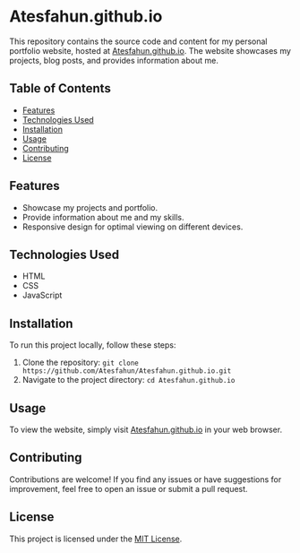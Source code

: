 # Atesfahun.github.io

This repository contains the source code and content for my personal portfolio website, hosted at [Atesfahun.github.io](https://Atesfahun.github.io). The website showcases my projects, blog posts, and provides information about me.

## Table of Contents

- [Features](#features)
- [Technologies Used](#technologies-used)
- [Installation](#installation)
- [Usage](#usage)
- [Contributing](#contributing)
- [License](#license)

## Features

- Showcase my projects and portfolio.
- Provide information about me and my skills.
- Responsive design for optimal viewing on different devices.

## Technologies Used

- HTML
- CSS
- JavaScript

## Installation

To run this project locally, follow these steps:

1. Clone the repository: `git clone https://github.com/Atesfahun/Atesfahun.github.io.git`
2. Navigate to the project directory: `cd Atesfahun.github.io`

## Usage

To view the website, simply visit [Atesfahun.github.io](https://Atesfahun.github.io) in your web browser.

## Contributing

Contributions are welcome! If you find any issues or have suggestions for improvement, feel free to open an issue or submit a pull request.

## License

This project is licensed under the [MIT License](LICENSE).
